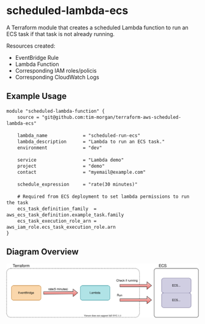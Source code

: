 # scheduled-lambda-ecs

A Terraform module that creates a scheduled Lambda function to run an ECS task if that task is not already running.

Resources created:
*  EventBridge Rule
*  Lambda Function
*  Corresponding IAM roles/policis
*  Corresponding CloudWatch Logs 

## Example Usage
```hcl
module "scheduled-lambda-function" {
    source = "git@github.com:tim-morgan/terraform-aws-scheduled-lambda-ecs"

    lambda_name             = "scheduled-run-ecs"
    lambda_description      = "Lambda to run an ECS task."
    environment             = "dev"

    service                 = "Lambda demo"
    project                 = "demo"
    contact                 = "myemail@example.com"

    schedule_expression     = "rate(30 minutes)"

    # Required from ECS deployment to set lambda permissions to run the task
    ecs_task_definition_family  = aws_ecs_task_definition.example_task.family
    ecs_task_execution_role_arn = aws_iam_role.ecs_task_execution_role.arn
}
```


## Diagram Overview
![Overview diagram of module](docs/diagram_overview.svg)
